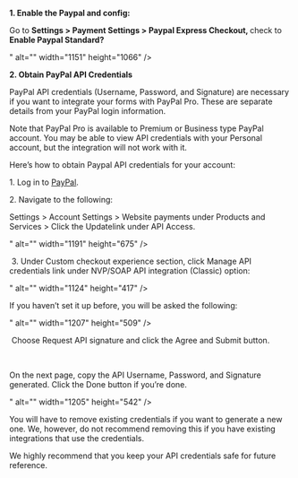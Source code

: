<p><strong>1. Enable the Paypal and config:</strong></p>
<p>Go to <strong>Settings &gt; Payment Settings &gt; Paypal Express Checkout, </strong>check to <strong>Enable Paypal Standard?</strong></p>
<p>" alt="" width="1151" height="1066" />&nbsp;</p>
<p><strong>2. Obtain PayPal API Credentials</strong></p>
<p>PayPal API credentials (Username, Password, and Signature) are necessary if you want to integrate your forms with PayPal Pro. These are separate details from your PayPal login information.</p>
<p>Note that PayPal Pro is available to Premium or Business type PayPal account. You may be able to view API credentials with your Personal account, but the integration will not work with it.&nbsp;</p>
<p>Here&rsquo;s how to obtain Paypal API credentials for your account:</p>
<p>1. Log in to <a href="https://www.paypal.com/" target="_blank" rel="noopener">PayPal</a>.&nbsp;</p>
<p>2. Navigate to the following:&nbsp;</p>
<p>Settings &gt; Account Settings &gt; Website payments under Products and Services &gt; Click the Updatelink under API Access.</p>
<p>" alt="" width="1191" height="675" /></p>
<p>&nbsp;3. Under Custom checkout experience section, click Manage API credentials link under NVP/SOAP API integration (Classic) option:</p>
<p>" alt="" width="1124" height="417" /></p>
<p>If you haven&rsquo;t set it up before, you will be asked the following:</p>
<p>" alt="" width="1207" height="509" /></p>
<p>&nbsp;Choose Request API signature and click the Agree and Submit button.</p>
<p>&nbsp;</p>
<p>On the next page, copy the API Username, Password, and Signature generated. Click the Done button if you&rsquo;re done.&nbsp;</p>
<p>" alt="" width="1205" height="542" /></p>
<p>You will have to remove existing credentials if you want to generate a new one. We, however, do not recommend removing this if you have existing integrations that use the credentials.&nbsp;</p>
<p>We highly recommend that you keep your API credentials safe for future reference.</p>
<p>&nbsp;</p>